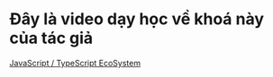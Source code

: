 # Đây là video dạy học về khoá này của tác giả

[JavaScript / TypeScript EcoSystem](https://bom.so/QuQvb7)
